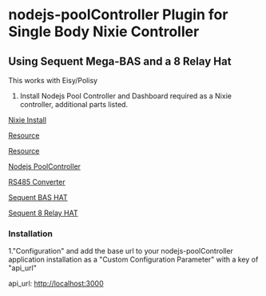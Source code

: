# nodejs-poolController Plugin for Single Body Nixie Controller

## Using Sequent Mega-BAS and a 8 Relay Hat

This works with Eisy/Polisy

1. Install Nodejs Pool Controller and Dashboard required as a Nixie controller, additional parts listed.

[Nixie Install](https://github.com/tagyoureit/nodejs-poolController/wiki/DIY-Standalone-Nixie-Pool-Controller)

[Resource](https://www.troublefreepool.com/threads/nodejs-pool-controller-work-with-pump-only.246189/)

[Resource](https://sites.google.com/view/randypool/swg/poolcontroller)

[Nodejs PoolController](https://github.com/tagyoureit/nodejs-poolController)

[RS485 Converter](https://www.waveshare.com/usb-to-rs485.htm)

[Sequent BAS HAT](https://sequentmicrosystems.com/products/building-automation-8-layer-stackable-hat-v4-for-raspberry-pi)

[Sequent 8 Relay HAT](https://sequentmicrosystems.com/products/8-relays-stackable-card-for-raspberry-pi)

### Installation

1."Configuration" and add the base url to your nodejs-poolController application installation as a "Custom Configuration Parameter" with a key of "api_url"

api_url: <http://localhost:3000>
